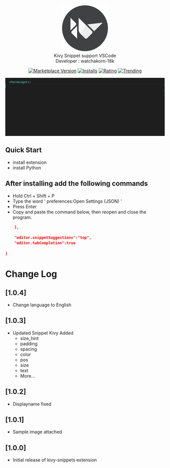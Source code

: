 <p align="center"><a href="#" ><img src="images/icons_kv.png" height="150px" style/></a>
<br>
  Kivy Snippet support VSCode
  <br>
  Developer : watchakorn-18k
</p>

<div align="center">

[![Marketplace Version](https://vsmarketplacebadges.dev/version/watchakorn-18k.kivy-snippets.svg)](https://marketplace.visualstudio.com/items?itemName=watchakorn-18k.kivy-snippets) 
[![Installs](https://vsmarketplacebadges.dev/installs/watchakorn-18k.kivy-snippets.svg)](https://marketplace.visualstudio.com/items?itemName=watchakorn-18k.kivy-snippets) 
[![Rating](https://vsmarketplacebadges.dev/rating/watchakorn-18k.kivy-snippets.svg)](https://marketplace.visualstudio.com/items?itemName=watchakorn-18k.kivy-snippets)
[![Trending](https://vsmarketplacebadges.dev/trending-weekly/watchakorn-18k.kivy-snippets.svg)](https://marketplace.visualstudio.com/items?itemName=watchakorn-18k.kivy-snippets)



<p align="center" ><a href="#" ><kbd> <img src="https://github.com/watchakorn-18k/kivy-snippets/blob/master/images/use_snippet_1.gif?raw=true"  width="800"/></kbd></a></p> 

</div>

## Quick Start
- install extension
- install Python

## After installing add the following commands
- Hold Ctrl + Shift + P 
- Type the word ' preferences:Open Settings (JSON) '
- Press Enter
- Copy and paste the command below, then reopen and close the program.
```json
    },

    "editor.snippetSuggestions":"top",
    "editor.tabCompletion":true
       
}
```

# Change Log
## [1.0.4]
- Change language to English


## [1.0.3]
- Updated Snippet Kivy Added 
    - size_hint
    - padding
    - spacing
    - color
    - pos
    - size
    - text
    - More...

## [1.0.2]
- Displayname fixed

## [1.0.1]

- Sample image attached

## [1.0.0]

- Initial release of kivy-snippets extension